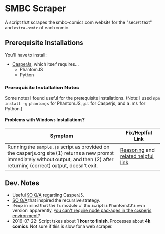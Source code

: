# SMBC Scraper 
A script that scrapes the smbc-comics.com website for the "secret text" and `extra-comic` of each comic.

## Prerequisite Installations
You'll have to install:

- [CasperJs](http://casperjs.org), which itself requires...
  - PhantomJS
  - Python

### Prerequisite Installation Notes
Some notes I found useful for the prerequisite installations. (Note: I used `npm install -g phantomjs` for PhantomJS, `git` for Casperjs, and a .msi for Python.)
#### Problems with Windows Installations?
Symptom | Fix/Heplful Link
--------|-----------------
Running the `sample.js` script as provided on the casperjs.org site (1) returns a new prompt immediately without output, and then (2) after returning (correct) output, doesn't exit. | [Reasoning](http://stackoverflow.com/questions/29392373/casperjs-script-never-exits) and [related helpful link](http://stackoverflow.com/questions/14894311/installing-casperjs-on-windows-how-to-do-it-correctly)

## Dev. Notes
- Useful [SO Q/A](http://stackoverflow.com/questions/11604611/what-does-then-really-mean-in-casperjs) regarding CasperJS.
- [SO Q/A](http://stackoverflow.com/questions/23384963/casperjs-loop-or-iterate-through-multiple-web-pages) that inspired the recursive strategy.
- Keep in mind that the `fs` module of the script is PhantomJS's own version; apparently, [you can't require node packages in the casperjs environment](http://stackoverflow.com/questions/12826596/write-results-into-a-file-using-casperjs)?
- 2016-07-22: Script takes about **1 hour to finish**. Processes about **4k comics**. Not sure if this is slow for a web scraper.
